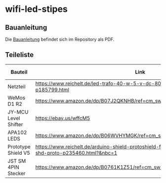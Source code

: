 # wifi-led-stipes

## Bauanleitung

Die [Bauanleitung](Bauanleitung.pdf) befindet sich im Repository als PDF.

## Teileliste

| Bauteil              | Link                                                                                                            | Reichelt Artikelnummer |
| -------------------- | --------------------------------------------------------------------------------------------------------------- | ---------------------- |
| Netzteil             | https://www.reichelt.de/led-trafo-40-w-5-v-dc-8000-ma-mw-lpv-60-5-p185799.html                                  | MW LPV-60-5            |
| WeMos D1 R2          | https://www.amazon.de/dp/B07J2QKNHB/ref=cm_sw_em_r_mt_dp_U_zVdQEbXQN7WFV                                        | D1 MINI                |
| JY-MCU Level Shifter | https://ebay.us/wffcM5                                                                                          | DEBO LEV SHIFTER       |
| APA102 LEDS          | https://www.amazon.de/dp/B06WVHYMGK/ref=cm_sw_em_r_mt_dp_U_8ATQEb717CY37                                        | -                      |
| Prototype Shield V5  | https://www.reichelt.de/arduino-shield-protoshield-fuer-arduino-kit-stapelbar-ard-shd-proto-p235460.html?&nbc=1 | ARD SHD PROTO          |
| JST SM 4PIN Stecker  | https://www.amazon.de/dp/B0761K1Z51/ref=cm_sw_em_r_mt_dp_U_t5eQEbCNN5PJN                                        | -                      |
